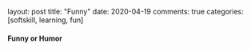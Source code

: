layout: post
title: "Funny"
date: 2020-04-19
comments: true
categories: [softskill, learning, fun]

#### Funny or Humor  